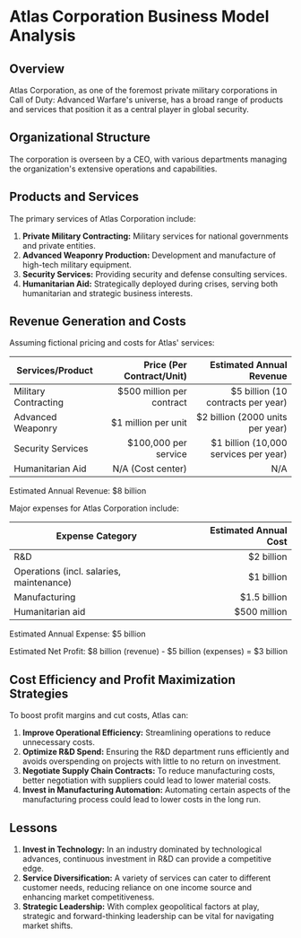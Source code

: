 # Atlas Corporation Business Model Analysis

## Overview

Atlas Corporation, as one of the foremost private military corporations in Call of Duty: Advanced Warfare's universe, has a broad range of products and services that position it as a central player in global security.

## Organizational Structure

The corporation is overseen by a CEO, with various departments managing the organization's extensive operations and capabilities.

## Products and Services

The primary services of Atlas Corporation include:

1. **Private Military Contracting:** Military services for national governments and private entities.
2. **Advanced Weaponry Production:** Development and manufacture of high-tech military equipment.
3. **Security Services:** Providing security and defense consulting services.
4. **Humanitarian Aid:** Strategically deployed during crises, serving both humanitarian and strategic business interests.

## Revenue Generation and Costs

Assuming fictional pricing and costs for Atlas' services:

| Services/Product   | Price (Per Contract/Unit)   | Estimated Annual Revenue |
| -------------    |--------------:| -----:|
| Military Contracting    | $500 million per contract | $5 billion (10 contracts per year) |
| Advanced Weaponry    | $1 million per unit | $2 billion (2000 units per year) |
| Security Services    | $100,000 per service | $1 billion (10,000 services per year) |
| Humanitarian Aid | N/A (Cost center) | N/A |

Estimated Annual Revenue: $8 billion

Major expenses for Atlas Corporation include:

| Expense Category   | Estimated Annual Cost |
| -------------    |--------------:|
| R&D | $2 billion |
| Operations (incl. salaries, maintenance) | $1 billion |
| Manufacturing | $1.5 billion |
| Humanitarian aid | $500 million |

Estimated Annual Expense: $5 billion

Estimated Net Profit: $8 billion (revenue) - $5 billion (expenses) = $3 billion

## Cost Efficiency and Profit Maximization Strategies

To boost profit margins and cut costs, Atlas can:

1. **Improve Operational Efficiency:** Streamlining operations to reduce unnecessary costs.
2. **Optimize R&D Spend:** Ensuring the R&D department runs efficiently and avoids overspending on projects with little to no return on investment.
3. **Negotiate Supply Chain Contracts:** To reduce manufacturing costs, better negotiation with suppliers could lead to lower material costs.
4. **Invest in Manufacturing Automation:** Automating certain aspects of the manufacturing process could lead to lower costs in the long run.

## Lessons

1. **Invest in Technology:** In an industry dominated by technological advances, continuous investment in R&D can provide a competitive edge.
2. **Service Diversification:** A variety of services can cater to different customer needs, reducing reliance on one income source and enhancing market competitiveness.
3. **Strategic Leadership:** With complex geopolitical factors at play, strategic and forward-thinking leadership can be vital for navigating market shifts.

